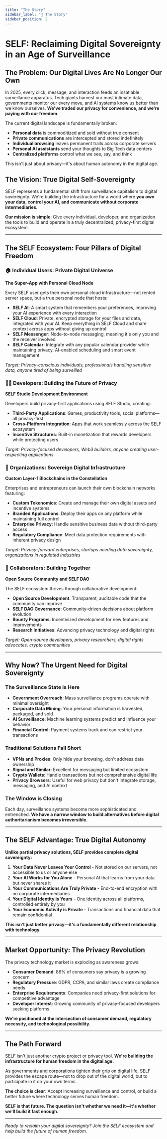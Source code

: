 ```yaml
---
title: "The Story"
sidebar_label: "📖 The Story"
sidebar_position: 2
---
```


# SELF: Reclaiming Digital Sovereignty in an Age of Surveillance

## The Problem: Our Digital Lives Are No Longer Our Own

In 2025, every click, message, and interaction feeds an insatiable surveillance apparatus. Tech giants harvest our most intimate data, governments monitor our every move, and AI systems know us better than we know ourselves. **We've traded our privacy for convenience, and we're paying with our freedom.**

The current digital landscape is fundamentally broken:
- **Personal data** is commoditized and sold without true consent
- **Private communications** are intercepted and stored indefinitely  
- **Individual browsing** leaves permanent trails across corporate servers
- **Personal AI assistants** send your thoughts to Big Tech data centers
- **Centralized platforms** control what we see, say, and think

This isn't just about privacy—it's about human autonomy in the digital age.

## The Vision: True Digital Self-Sovereignty

SELF represents a fundamental shift from surveillance capitalism to digital sovereignty. We're building the infrastructure for a world where **you own your data, control your AI, and communicate without corporate intermediaries**.

**Our mission is simple**: Give every individual, developer, and organization the tools to build and operate in a truly decentralized, privacy-first digital ecosystem.

---

## The SELF Ecosystem: Four Pillars of Digital Freedom

### 🏠 **Individual Users: Private Digital Universe**
**The Super-App with Personal Cloud Node**

Every SELF user gets their own personal cloud infrastructure—not rented server space, but a true personal node that hosts:
- **SELF AI**: A smart system that remembers your preferences, improving your AI experience with every interaction
- **SELF Cloud**: Private, encrypted storage for your files and data, integrated with your AI. Keep everything in SELF Cloud and share context across apps without giving up control
- **SELF Messenger**: Node-to-node messaging, meaning it's only you and the receiver involved
- **SELF Calendar**: Integrate with any popular calendar provider while maintaining privacy. AI-enabled scheduling and smart event management

*Target: Privacy-conscious individuals, professionals handling sensitive data, anyone tired of being surveilled*

### 👩‍💻 **Developers: Building the Future of Privacy**
**SELF Studio Development Environment**

Developers build privacy-first applications using SELF Studio, creating:
- **Third-Party Applications**: Games, productivity tools, social platforms—all privacy-first
- **Cross-Platform Integration**: Apps that work seamlessly across the SELF ecosystem
- **Incentive Structures**: Built-in monetization that rewards developers while protecting users

*Target: Privacy-focused developers, Web3 builders, anyone creating user-respecting applications*

### 🏢 **Organizations: Sovereign Digital Infrastructure**
**Custom Layer-1 Blockchains in the Constellation**

Enterprises and entrepreneurs can launch their own blockchain networks featuring:
- **Custom Tokenomics**: Create and manage their own digital assets and incentive systems
- **Branded Applications**: Deploy their apps on any platform while maintaining full control
- **Enterprise Privacy**: Handle sensitive business data without third-party access
- **Regulatory Compliance**: Meet data protection requirements with inherent privacy design

*Target: Privacy-forward enterprises, startups needing data sovereignty, organizations in regulated industries*

### 🤝 **Collaborators: Building Together**
**Open Source Community and SELF DAO**

The SELF ecosystem thrives through collaborative development:
- **Open Source Development**: Transparent, auditable code that the community can improve
- **SELF DAO Governance**: Community-driven decisions about platform evolution
- **Bounty Programs**: Incentivized development for new features and improvements
- **Research Initiatives**: Advancing privacy technology and digital rights

*Target: Open-source developers, privacy researchers, digital rights advocates, crypto communities*

---

## Why Now? The Urgent Need for Digital Sovereignty

### The Surveillance State is Here
- **Government Overreach**: Mass surveillance programs operate with minimal oversight
- **Corporate Data Mining**: Your personal information is harvested, packaged, and sold
- **AI Surveillance**: Machine learning systems predict and influence your behavior
- **Financial Control**: Payment systems track and can restrict your transactions

### Traditional Solutions Fall Short
- **VPNs and Proxies**: Only hide your browsing, don't address data ownership
- **Signal and Similar**: Excellent for messaging but limited ecosystem
- **Crypto Wallets**: Handle transactions but not comprehensive digital life
- **Privacy Browsers**: Useful for web privacy but don't integrate storage, messaging, and AI context

### The Window is Closing
Each day, surveillance systems become more sophisticated and entrenched. **We have a narrow window to build alternatives before digital authoritarianism becomes irreversible.**

---

## The SELF Advantage: True Digital Autonomy

**Unlike partial privacy solutions, SELF provides complete digital sovereignty:**

1. **Your Data Never Leaves Your Control** - Not stored on our servers, not accessible to us or anyone else
2. **Your AI Works for You Alone** - Personal AI that learns from your data but never shares it
3. **Your Communications Are Truly Private** - End-to-end encryption with no corporate intermediaries
4. **Your Digital Identity is Yours** - One identity across all platforms, controlled entirely by you
5. **Your Economic Activity is Private** - Transactions and financial data that remain confidential

**This isn't just better privacy—it's a fundamentally different relationship with technology.**

---

## Market Opportunity: The Privacy Revolution

The privacy technology market is exploding as awareness grows:
- **Consumer Demand**: 86% of consumers say privacy is a growing concern
- **Regulatory Pressure**: GDPR, CCPA, and similar laws create compliance needs
- **Enterprise Requirements**: Companies need privacy-first solutions for competitive advantage
- **Developer Interest**: Growing community of privacy-focused developers seeking platforms

**We're positioned at the intersection of consumer demand, regulatory necessity, and technological possibility.**

---

## The Path Forward

SELF isn't just another crypto project or privacy tool. **We're building the infrastructure for human freedom in the digital age.**

As governments and corporations tighten their grip on digital life, SELF provides the escape route—not to drop out of the digital world, but to participate in it on your own terms.

**The choice is clear**: Accept increasing surveillance and control, or build a better future where technology serves human freedom.

**SELF is that future. The question isn't whether we need it—it's whether we'll build it fast enough.**

---

*Ready to reclaim your digital sovereignty? Join the SELF ecosystem and help build the future of human freedom.*